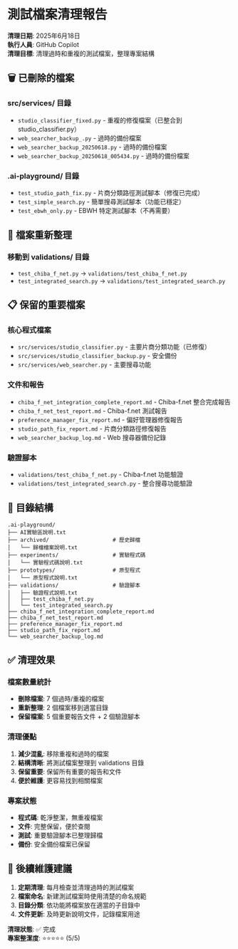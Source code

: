 # 測試檔案清理報告

**清理日期**: 2025年6月18日  
**執行人員**: GitHub Copilot  
**清理目標**: 清理過時和重複的測試檔案，整理專案結構

## 🗑️ 已刪除的檔案

### src/services/ 目錄
- `studio_classifier_fixed.py` - 重複的修復檔案（已整合到 studio_classifier.py）
- `web_searcher_backup_.py` - 過時的備份檔案
- `web_searcher_backup_20250618.py` - 過時的備份檔案  
- `web_searcher_backup_20250618_005434.py` - 過時的備份檔案

### .ai-playground/ 目錄
- `test_studio_path_fix.py` - 片商分類路徑測試腳本（修復已完成）
- `test_simple_search.py` - 簡單搜尋測試腳本（功能已穩定）
- `test_ebwh_only.py` - EBWH 特定測試腳本（不再需要）

## 📁 檔案重新整理

### 移動到 validations/ 目錄
- `test_chiba_f_net.py` → `validations/test_chiba_f_net.py`
- `test_integrated_search.py` → `validations/test_integrated_search.py`

## 📋 保留的重要檔案

### 核心程式檔案
- `src/services/studio_classifier.py` - 主要片商分類功能（已修復）
- `src/services/studio_classifier_backup.py` - 安全備份
- `src/services/web_searcher.py` - 主要搜尋功能

### 文件和報告
- `chiba_f_net_integration_complete_report.md` - Chiba-f.net 整合完成報告
- `chiba_f_net_test_report.md` - Chiba-f.net 測試報告
- `preference_manager_fix_report.md` - 偏好管理器修復報告
- `studio_path_fix_report.md` - 片商分類路徑修復報告
- `web_searcher_backup_log.md` - Web 搜尋器備份記錄

### 驗證腳本
- `validations/test_chiba_f_net.py` - Chiba-f.net 功能驗證
- `validations/test_integrated_search.py` - 整合搜尋功能驗證

## 📂 目錄結構

```
.ai-playground/
├── AI實驗區說明.txt
├── archived/                    # 歷史歸檔
│   └── 歸檔檔案說明.txt
├── experiments/                 # 實驗程式碼
│   └── 實驗程式碼說明.txt
├── prototypes/                  # 原型程式
│   └── 原型程式說明.txt
├── validations/                 # 驗證腳本
│   ├── 驗證程式說明.txt
│   ├── test_chiba_f_net.py
│   └── test_integrated_search.py
├── chiba_f_net_integration_complete_report.md
├── chiba_f_net_test_report.md
├── preference_manager_fix_report.md
├── studio_path_fix_report.md
└── web_searcher_backup_log.md
```

## ✅ 清理效果

### 檔案數量統計
- **刪除檔案**: 7 個過時/重複的檔案
- **重新整理**: 2 個檔案移到適當目錄
- **保留檔案**: 5 個重要報告文件 + 2 個驗證腳本

### 清理優點
1. **減少混亂**: 移除重複和過時的檔案
2. **結構清晰**: 將測試檔案整理到 validations 目錄
3. **保留重要**: 保留所有重要的報告和文件
4. **便於維護**: 更容易找到相關檔案

### 專案狀態
- **程式碼**: 乾淨整潔，無重複檔案
- **文件**: 完整保留，便於查閱
- **測試**: 重要驗證腳本已整理歸檔
- **備份**: 安全備份檔案已保留

## 🔄 後續維護建議

1. **定期清理**: 每月檢查並清理過時的測試檔案
2. **檔案命名**: 新建測試檔案時使用清楚的命名規範
3. **目錄分類**: 依功能將檔案放在適當的子目錄中
4. **文件更新**: 及時更新說明文件，記錄檔案用途

**清理狀態**: ✅ 完成  
**專案整潔度**: ⭐⭐⭐⭐⭐ (5/5)
